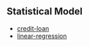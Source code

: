 ## Statistical Model

- [credit-loan](https://github.com/joymnyaga/CreditAnalytics-Loan-Prediction)
- [linear-regression](https://www.tutorialspoint.com/r/r_multiple_regression.htm)
